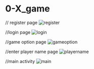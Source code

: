 # 0-X_game
// register page
![register](https://user-images.githubusercontent.com/96650011/208467406-0aa87f91-eeed-48fc-a765-eaa988c8cc68.jpg=250x250)

//login page
![login](https://user-images.githubusercontent.com/96650011/208467477-1f155718-1499-42c3-bcc4-37415b5b7808.jpg)

//game option page
![gameoption](https://user-images.githubusercontent.com/96650011/208467625-e542ce07-a44f-462f-bde1-8184779d4425.jpg)

//enter player name page
![playername](https://user-images.githubusercontent.com/96650011/208467637-8c40bdfe-237e-4895-9480-cdadecd6b294.jpg)

//main activity
![main](https://user-images.githubusercontent.com/96650011/208467648-e2fa8e3a-0200-4266-89f1-2fa30f997bcb.jpg)
